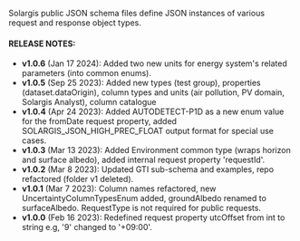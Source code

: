 Solargis public JSON schema files define JSON instances of various request and response object types.

#### RELEASE NOTES:
- **v1.0.6** (Jan 17 2024): Added two new units for energy system's related parameters (into common enums).
- **v1.0.5** (Sep 25 2023): Added new types (test group), properties (dataset.dataOrigin), column types and units (air pollution, PV domain, Solargis Analyst), column catalogue
- **v1.0.4** (Apr 24 2023): Added AUTODETECT-P1D as a new enum value for the fromDate request property, added SOLARGIS_JSON_HIGH_PREC_FLOAT output format for special use cases.
- **v1.0.3** (Mar 13 2023): Added Environment common type (wraps horizon and surface albedo), added internal request property 'requestId'.
- **v1.0.2** (Mar 8 2023): Updated GTI sub-schema and examples, repo refactored (folder v1 deleted).
- **v1.0.1** (Mar 7 2023): Column names refactored, new UncertaintyColumnTypesEnum added, groundAlbedo renamed to surfaceAlbedo. RequestType is not required for public requests.
- **v1.0.0** (Feb 16 2023): Redefined request property utcOffset from int to string e.g, '9' changed to '+09:00'.
